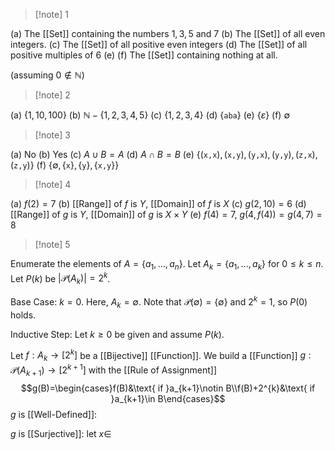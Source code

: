 >[!note] 1

(a) The [[Set]] containing the numbers $1,3,5$ and $7$
(b) The [[Set]] of all even integers.
(c) The [[Set]] of all positive even integers
(d) The [[Set]] of all positive multiples of $6$
(e) 
(f) The [[Set]] containing nothing at all.

 (assuming $0\notin \mathbb{N}$)

>[!note] 2

(a) $\{1,10,100\}$
(b) $\mathbb{N}-\{1,2,3,4,5\}$
(c) $\{1,2,3,4\}$
(d) $\{\texttt{aba}\}$
(e) $\{\varepsilon\}$
(f) $\emptyset$

>[!note] 3

(a) No 
(b) Yes
(c) $A\cup B=A$
(d) $A\cap B=B$
(e) $\{(\texttt{x,x}),(\texttt{x,y}),(\texttt{y,x}),(\texttt{y,y}),(\texttt{z,x}),(\texttt{z,y})\}$
(f) $\{\emptyset,\{\texttt{x}\},\{\texttt{y}\},\{\texttt{x,y}\}\}$

>[!note] 4

(a) $f(2)=7$
(b) [[Range]] of $f$ is $Y$, [[Domain]] of $f$ is $X$
(c) $g(2,10)=6$
(d) [[Range]] of $g$ is $Y$, [[Domain]] of $g$ is $X\times Y$
(e) $f(4)=7$, $g(4,f(4))=g(4,7)=8$

>[!note] 5

Enumerate the elements of $A=\{a_{1},\ldots,a_{n}\}$. Let $A_{k}=\{a_{1},\ldots,a_{k}\}$ for $0\le k\le n$. Let $P(k)$ be $|\mathcal{P}(A_{k})|=2^{k}$.

Base Case: $k=0$. 
Here, $A_{k}=\emptyset$. Note that $\mathcal{P}(\emptyset)=\{\emptyset\}$ and $2^{k}=1$, so $P(0)$ holds.

Inductive Step: Let $k≥0$ be given and assume $P(k)$.




Let $f:A_{k}\rightarrow[2^{k}]$ be a [[Bijective]] [[Function]]. We build a [[Function]] $g:\mathcal{P}(A_{k+1})\rightarrow[2^{k+1}]$ with the [[Rule of Assignment]] $$g(B)=\begin{cases}f(B)&\text{ if }a_{k+1}\notin B\\f(B)+2^{k}&\text{ if }a_{k+1}\in B\end{cases}$$ 
$g$ is [[Well-Defined]]: 

$g$ is [[Surjective]]: let $x\in$
